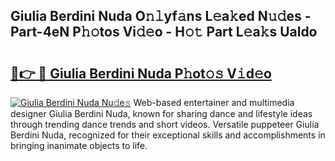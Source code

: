 ## Giulia Berdini Nuda O𝚗𝚕yf𝚊ns L𝚎a𝚔ed N𝚞𝚍es - Part-4eN P𝚑𝚘tos Vi𝚍𝚎o - H𝚘𝚝 Part L𝚎a𝚔s Ualdo

# <h2><a href="http://kf1exwf.oniu.top/?m=Giulia+Berdini+Nuda">🔗👉 🔴 Giulia Berdini Nuda P𝚑ot𝚘𝚜 V𝚒d𝚎o</a></h2>

[![Giulia Berdini Nuda Nu𝚍e𝚜](https://i.imgur.com/0qMVB7G.gif)](http://kf1exwf.oniu.top/?m=Giulia+Berdini+Nuda)
Web-based entertainer and multimedia designer Giulia Berdini Nuda, known for sharing dance and lifestyle ideas through trending dance trends and short videos. Versatile puppeteer Giulia Berdini Nuda, recognized for their exceptional skills and accomplishments in bringing inanimate objects to life.  
